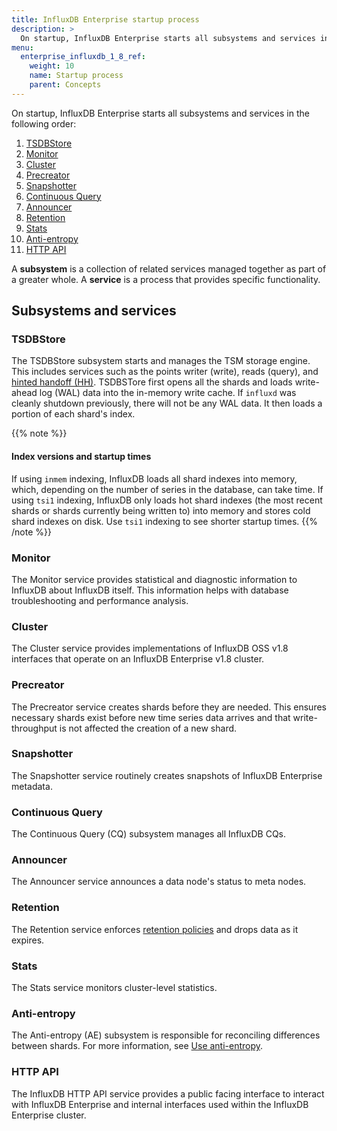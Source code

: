 ```yaml
---
title: InfluxDB Enterprise startup process
description: >
  On startup, InfluxDB Enterprise starts all subsystems and services in a deterministic order.
menu:
  enterprise_influxdb_1_8_ref:
    weight: 10
    name: Startup process
    parent: Concepts
---
```


On startup, InfluxDB Enterprise starts all subsystems and services in the following order:

1. [TSDBStore](#tsdbstore)
2. [Monitor](#monitor)
3. [Cluster](#cluster)
4. [Precreator](#precreator)
5. [Snapshotter](#snapshotter)
6. [Continuous Query](#continuous-query)
7. [Announcer](#announcer)
8. [Retention](#retention)
9. [Stats](#stats)
10. [Anti-entropy](#anti-entropy)
11. [HTTP API](#http-api)

A **subsystem** is a collection of related services managed together as part of a greater whole.
A **service** is a process that provides specific functionality.

## Subsystems and services

### TSDBStore
The TSDBStore subsystem starts and manages the TSM storage engine.
This includes services such as the points writer (write), reads (query),
and [hinted handoff (HH)](/enterprise_influxdb/v1.8/concepts/clustering/#hinted-handoff).
TSDBSTore first opens all the shards and loads write-ahead log (WAL) data into the in-memory write cache.
If `influxd` was cleanly shutdown previously, there will not be any WAL data.
It then loads a portion of each shard's index.

{{% note %}}
#### Index versions and startup times
If using `inmem` indexing, InfluxDB loads all shard indexes into memory, which,
depending on the number of series in the database, can take time.
If using `tsi1` indexing, InfluxDB only loads hot shard indexes
(the most recent shards or shards currently being written to) into memory and
stores cold shard indexes on disk.
Use `tsi1` indexing to see shorter startup times.
{{% /note %}}

### Monitor
The Monitor service provides statistical and diagnostic information to InfluxDB about InfluxDB itself.
This information helps with database troubleshooting and performance analysis.

### Cluster
The Cluster service provides implementations of InfluxDB OSS v1.8 interfaces
that operate on an InfluxDB Enterprise v1.8 cluster.

### Precreator
The Precreator service creates shards before they are needed.
This ensures necessary shards exist before new time series data arrives and that
write-throughput is not affected the creation of a new shard.

### Snapshotter
The Snapshotter service routinely creates snapshots of InfluxDB Enterprise metadata.

### Continuous Query
The Continuous Query (CQ) subsystem manages all InfluxDB CQs.

### Announcer
The Announcer service announces a data node's status to meta nodes.

### Retention
The Retention service enforces [retention policies](/influxdb/v1.8/concepts/glossary/#retention-policy-rp)
and drops data as it expires.

### Stats
The Stats service monitors cluster-level statistics.

### Anti-entropy
The Anti-entropy (AE) subsystem is responsible for reconciling differences between shards.
For more information, see [Use anti-entropy](/enterprise_influxdb/v1.8/administration/anti-entropy/).

### HTTP API
The InfluxDB HTTP API service provides a public facing interface to interact with
InfluxDB Enterprise and internal interfaces used within the InfluxDB Enterprise cluster.

